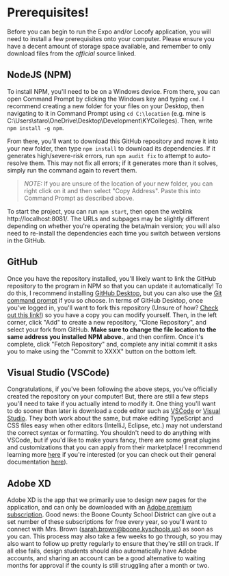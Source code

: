 # Prerequisites!
Before you can begin to run the Expo and/or Locofy application, you will need to install a few prerequisites onto your computer. Please ensure you have a decent amount of storage space available, and remember to only download files from the *official* source linked.

## NodeJS (NPM)
To install NPM, you'll need to be on a Windows device. From there, you can open Command Prompt by clicking the Windows key and typing `cmd`. I recommend creating a new folder for your files on your Desktop, then navigating to it in Command Prompt using `cd C:\location` (e.g. mine is C:\Users\staro\OneDrive\Desktop\Development\KYColleges). Then, write `npm install -g npm`.

From there, you'll want to download this GitHub repository and move it into your new folder, then type `npm install` to download its dependencies. If it generates high/severe-risk errors, run `npm audit fix` to attempt to auto-resolve them. This may not fix all errors; if it generates more than it solves, simply run the command again to revert them.

> _NOTE:_ If you are unsure of the location of your new folder, you can right click on it and then select "Copy Address". Paste this into Command Prompt as described above.

To start the project, you can run `npm start`, then open the weblink http://localhost:8081/. The URLs and subpages may be slightly different depending on whether you're operating the beta/main version; you will also need to re-install the dependencies each time you switch between versions in the GitHub.

## GitHub
Once you have the repository installed, you'll likely want to link the GitHub repository to the program in NPM so that you can update it automatically! To do this, I recommend installing [GitHub Desktop](https://github.com/apps/desktop), but you can also use the [Git command prompt](https://git-scm.com/) if you so choose. In terms of GitHub Desktop, once you've logged in, you'll want to fork this repository (Unsure of how? [Check out this link!](https://git-scm.com/)\) so you have a copy you can modify yourself. Then, in the left corner, click "Add" to create a new repository, "Clone Repository", and select your fork from GitHub. **Make sure to change the file location to the same address you installed NPM above.**, and then confirm. Once it's complete, click "Fetch Repository" and, complete any initial commit it asks you to make using the "Commit to XXXX" button on the bottom left.

## Visual Studio (VSCode)
Congratulations, if you've been following the above steps, you've officially created the repository on your computer! But, there are still a few steps you'll need to take if you actually intend to modify it. One thing you'll want to do sooner than later is download a code editor such as [VSCode](https://code.visualstudio.com/download) or [Visual Studio](https://visualstudio.microsoft.com/downloads/). They both work about the same, but make editing TypeScript and CSS files easy when other editors (IntelliJ, Eclipse, etc.) may not understand the correct syntax or formatting. You shouldn't need to do anything with VSCode, but if you'd like to make yours fancy, there are some great plugins and customizations that you can apply from their marketplace! I recommend learning more [here](https://code.visualstudio.com/docs/configure/extensions/extension-marketplace) if you're interested (or you can check out their general documentation [here](https://code.visualstudio.com/docs)\).

## Adobe XD
Adobe XD is the app that we primarily use to design new pages for the application, and can only be downloaded with an [Adobe premium subscription](https://www.adobe.com/creativecloud/plans.html). Good news: the Boone County School District can give out a set number of these subscriptions for free every year, so you'll want to connect with Mrs. Brown (sarah.brown@boone.kyschools.us) as soon as you can. This process may also take a few weeks to go through, so you may also want to follow up pretty regularly to ensure that they're still on track. If all else fails, design students should also automatically have Adobe accounts, and sharing an account can be a good alternative to waiting months for approval if the county is still struggling after a month or two.
